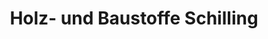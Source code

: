 ---
title: "Holz- und Baustoffe Schilling"
url: /bornheim/holz-und-baustoffe-schilling/
shop: Baumarkt
---